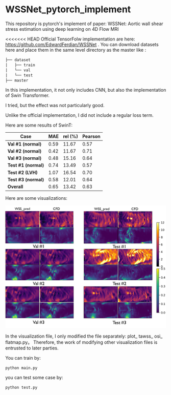 # WSSNet_pytorch_implement
This repository is pytorch's implement of paper: WSSNet: Aortic wall shear stress estimation using deep learning on 4D Flow MRI

<<<<<<< HEAD
Official TensorFolw implementation are here: https://github.com/EdwardFerdian/WSSNet . You can download datasets here and place them in the same level directory as the master like :

```
├── dataset
|   ├── train
|   └── val
|   └── test
├── master
```

In this implementation, it not only includes CNN, but also the implementation of Swin Transformer.

I tried, but the effect was not particularly good.

Unlike the official implementation, I did not include a regular loss term.

Here are some results of SwinT:

| Case                  | MAE  | rel (%) | Pearson |
| --------------------- | ---- | ------- | ------- |
| **Val #1 (normal)**   | 0.59 | 11.67   | 0.57    |
| **Val #2 (normal)**   | 0.42 | 11.67   | 0.71    |
| **Val #3 (normal)**   | 0.48 | 15.16   | 0.64    |
| **Test #1  (normal)** | 0.74 | 13.49   | 0.57    |
| **Test #2  (LVH)**    | 1.07 | 16.54   | 0.70    |
| **Test #3  (normal)** | 0.58 | 12.01   | 0.64    |
| **Overall**           | 0.65 | 13.42   | 0.63    |

Here are some visualizations:

![image-20230419175032294](./assets/image-20230419175032294.png)



In the visualization file, I only modified the file separately: plot_ tawss_ osi_ flatmap.py。 Therefore, the work of modifying other visualization files is entrusted to later parties.



You can train by:

```
python main.py
```

you can test some case by:

```
python test.py
```


